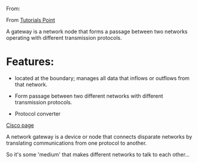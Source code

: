 

From:


From [Tutorials Point](https://www.tutorialspoint.com/what-are-gateways-in-computer-network)

A gateway is a network node that forms a passage between two networks operating with different transmission protocols.

# Features:
* located at the boundary; manages all data that inflows or outflows from that network.

* Form passage between two different networks with different transmission protocols.

* Protocol converter 


[Cisco page](https://www.cisco.com/c/en/us/products/routers/what-is-a-network-gateway.html)


A network gateway is a device or node that connects disparate networks by translating communications from one protocol to another.

So it's some 'medium' that makes different networks to talk to each other...





